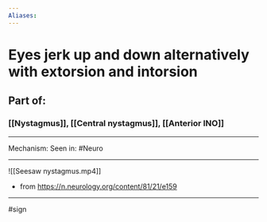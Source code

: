 ```yaml
---
Aliases:
---
```

# Eyes jerk up and down alternatively with extorsion and intorsion  
## Part of:
### [[Nystagmus]], [[Central nystagmus]], [[Anterior INO]]


---
Mechanism:
Seen in: #Neuro 

---
![[Seesaw nystagmus.mp4]]
- from https://n.neurology.org/content/81/21/e159

---
#sign 

